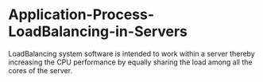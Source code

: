 # Application-Process-LoadBalancing-in-Servers
LoadBalancing system software is intended to work within a server thereby  increasing the CPU performance by equally sharing the load among all the cores of the server.
